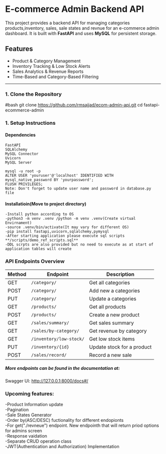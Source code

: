 # E-commerce Admin Backend API

This project provides a backend API for managing categories products,inventory, sales, sale states and revnue for an e-commerce admin dashboard. 
It is built with **FastAPI** and uses **MySQL** for persistent storage.

##  Features

-  Product & Category Management
-  Inventory Tracking & Low Stock Alerts
-  Sales Analytics & Revenue Reports
-  Time-Based and Category-Based Filtering

---

### 1. Clone the Repository

#bash
git clone https://github.com/rmsajjad/ecom-admin-api.git
cd fastapi-ecommerce-admin


### 1. Setup Instructions
 #### Dependencies
    FastAPI
    SQLAlchemy
    MySQL Connector
    Uvicorn
    MySQL Server

    mysql -u root -p
    ALTER USER 'youruser'@'localhost' IDENTIFIED WITH mysql_native_password BY 'yourpassword';
    FLUSH PRIVILEGES;
    Note: Don't forget to update user name and password in database.py file

  #### Installatioin(Move to project directory)<br />
    -Install python according to OS
    -python3 -m venv .venv /python -m venv .venv(Create virtual Envirnament)
    -source .venv/bin/activate(It may vary for different OS)
    -pip install fastapi,uvicorn,sqlalchemy,pymysql
    -After starting application please execute sql scripts **/scripts/demo_ref_scripts.sql**
    -DDL scrpts are also provided but no need to execute as at start of application tables will create
    

### API Endpoints Overview

| Method | Endpoint                | Description                |
| ------ | ----------------------- | -------------------------- |
| GET    | `/category/`            | Get all categories         |
| POST   | `/category/`            | Add new a categories       |
| PUT    | `/category/`            | Update a categories        |
| GET    | `/products/`            | Get all products           |
| POST   | `/products/`            | Create a new product       |
| GET    | `/sales/summary/`       | Get sales summary          |
| GET    | `/sales/by-category/`   | Get revenue by category    |
| GET    | `/inventory/low-stock/` | Get low stock items        |
| PUT    | `/inventory/{id}`       | Update stock for a product |
| POST   | `/sales/record/`        | Record a new sale          |

##### More endpoints can be found in the documentation at:
Swagger UI: http://127.0.0.1:8000/docs#/
<br />
### Upcoming features:<br />
-Product Information update<br />
-Pagination<br />
-Sale States Generator<br />
-Order by(ASC/DESC) fuctionality for different endopionts<br />
-For get("./revneue") endpoint. New endpointh that will return priod options for admins screen<br />
-Response vaidation<br />
-Separate CRUD operation class<br />
-JWT(Authentication and Authorization) Implementation<br />

